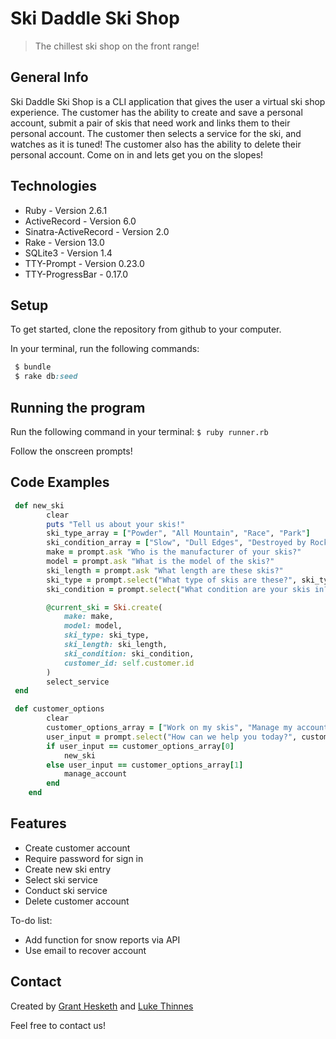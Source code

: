 # Ski Daddle Ski Shop
> The chillest ski shop on the front range!


## General Info

Ski Daddle Ski Shop is a CLI application that gives the user a virtual ski shop experience. The customer has the ability to create and save a personal account, submit a pair of skis that need work and links them to their personal account. The customer then selects a service for the ski, and watches as it is tuned! The customer also has the ability to delete their personal account. Come on in and lets get you on the slopes!

## Technologies
* Ruby - Version 2.6.1
* ActiveRecord - Version 6.0
* Sinatra-ActiveRecord - Version 2.0
* Rake - Version 13.0
* SQLite3 - Version 1.4
* TTY-Prompt - Version 0.23.0
* TTY-ProgressBar - 0.17.0

## Setup

 To get started, clone the repository from github to your computer.

In your terminal, run the following commands:


```ruby
 $ bundle
 $ rake db:seed 
 ```


## Running the program

Run the following command in your terminal:
``` $ ruby runner.rb ```

Follow the onscreen prompts!

## Code Examples

```ruby
 def new_ski
        clear
        puts "Tell us about your skis!"
        ski_type_array = ["Powder", "All Mountain", "Race", "Park"]
        ski_condition_array = ["Slow", "Dull Edges", "Destroyed by Rocks", "New pair of skis"]
        make = prompt.ask "Who is the manufacturer of your skis?"
        model = prompt.ask "What is the model of the skis?"
        ski_length = prompt.ask "What length are these skis?"
        ski_type = prompt.select("What type of skis are these?", ski_type_array)
        ski_condition = prompt.select("What condition are your skis in?", ski_condition_array)

        @current_ski = Ski.create(                         
            make: make,
            model: model,
            ski_type: ski_type,
            ski_length: ski_length,
            ski_condition: ski_condition,
            customer_id: self.customer.id
        )
        select_service
 end
``` 

```ruby
 def customer_options
        clear
        customer_options_array = ["Work on my skis", "Manage my account"]
        user_input = prompt.select("How can we help you today?", customer_options_array)
        if user_input == customer_options_array[0]
            new_ski
        else user_input == customer_options_array[1]
            manage_account
        end
    end
```
## Features
* Create customer account
* Require password for sign in
* Create new ski entry
* Select ski service
* Conduct ski service
* Delete customer account

To-do list:
* Add function for snow reports via API
* Use email to recover account

## Contact
Created by [Grant Hesketh](https://www.linkedin.com/in/granthesketh/) and [Luke Thinnes](https://www.linkedin.com/in/luke-thinnes-37a2a014b/) 

Feel free to contact us!
